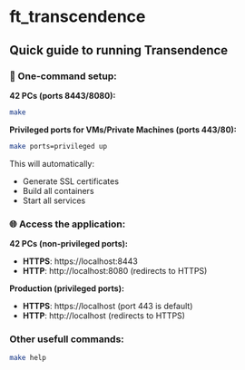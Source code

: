 # ft_transcendence

## Quick guide to running Transendence

### 🚀 One-command setup:

**42 PCs (ports 8443/8080):**

```bash
make
```

**Privileged ports for VMs/Private Machines (ports 443/80):**

```bash
make ports=privileged up
```

This will automatically:

- Generate SSL certificates
- Build all containers
- Start all services

### 🌐 Access the application:

**42 PCs (non-privileged ports):**

- **HTTPS**: https://localhost:8443
- **HTTP**: http://localhost:8080 (redirects to HTTPS)

**Production (privileged ports):**

- **HTTPS**: https://localhost (port 443 is default)
- **HTTP**: http://localhost (redirects to HTTPS)

### Other usefull commands:

```bash
make help
```
